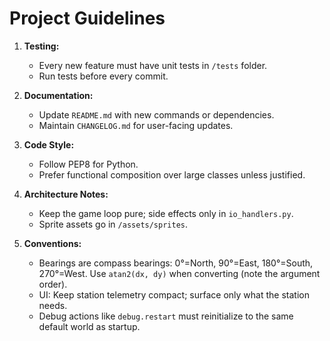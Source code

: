 # Project Guidelines

1. **Testing:**  
   - Every new feature must have unit tests in `/tests` folder.
   - Run tests before every commit.

2. **Documentation:**  
   - Update `README.md` with new commands or dependencies.
   - Maintain `CHANGELOG.md` for user-facing updates.

3. **Code Style:**  
   - Follow PEP8 for Python.
   - Prefer functional composition over large classes unless justified.

4. **Architecture Notes:**  
   - Keep the game loop pure; side effects only in `io_handlers.py`.
   - Sprite assets go in `/assets/sprites`.

5. **Conventions:**
   - Bearings are compass bearings: 0°=North, 90°=East, 180°=South, 270°=West. Use `atan2(dx, dy)` when converting (note the argument order).
   - UI: Keep station telemetry compact; surface only what the station needs.
   - Debug actions like `debug.restart` must reinitialize to the same default world as startup.
